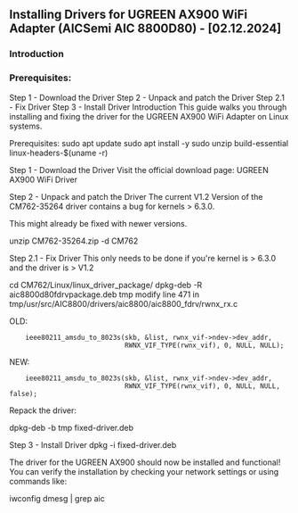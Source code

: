 ## Installing Drivers for UGREEN AX900 WiFi Adapter (AICSemi AIC 8800D80) - [02.12.2024]
### Introduction
### Prerequisites:
Step 1 - Download the Driver
Step 2 - Unpack and patch the Driver
Step 2.1 - Fix Driver
Step 3 - Install Driver
Introduction
This guide walks you through installing and fixing the driver for the UGREEN AX900 WiFi Adapter on Linux systems.

Prerequisites:
sudo apt update sudo apt install -y sudo unzip build-essential linux-headers-$(uname -r)

Step 1 - Download the Driver
Visit the official download page: UGREEN AX900 WiFi Driver

Step 2 - Unpack and patch the Driver
The current V1.2 Version of the CM762-35264 driver contains a bug for kernels > 6.3.0.

This might already be fixed with newer versions.

unzip CM762-35264.zip -d CM762

Step 2.1 - Fix Driver
This only needs to be done if you're kernel is > 6.3.0 and the driver is > V1.2

cd CM762/Linux/linux_driver_package/
dpkg-deb -R aic8800d80fdrvpackage.deb tmp
modify line 471 in tmp/usr/src/AIC8800/drivers/aic8800/aic8800_fdrv/rwnx_rx.c

OLD:

        ieee80211_amsdu_to_8023s(skb, &list, rwnx_vif->ndev->dev_addr,
                                 RWNX_VIF_TYPE(rwnx_vif), 0, NULL, NULL);
NEW:

        ieee80211_amsdu_to_8023s(skb, &list, rwnx_vif->ndev->dev_addr,
                                 RWNX_VIF_TYPE(rwnx_vif), 0, NULL, NULL, false);
Repack the driver:

dpkg-deb -b tmp fixed-driver.deb

Step 3 - Install Driver
dpkg -i fixed-driver.deb

The driver for the UGREEN AX900 should now be installed and functional! You can verify the installation by checking your network settings or using commands like:

iwconfig dmesg | grep aic

